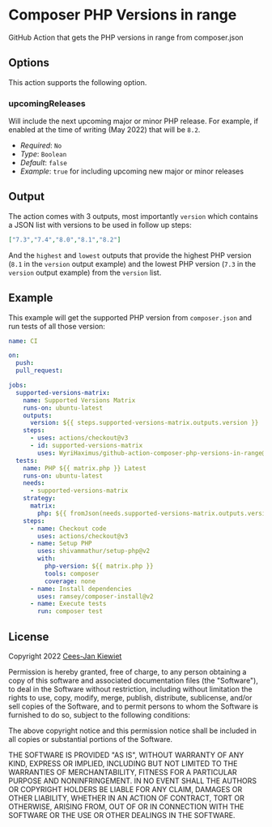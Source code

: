 # Composer PHP Versions in range

GitHub Action that gets the PHP versions in range from composer.json

## Options

This action supports the following option.

### upcomingReleases

Will include the next upcoming major or minor PHP release. For example, if enabled at the time of writing (May 2022) 
that will be `8.2`.

* *Required*: `No`
* *Type*: `Boolean`
* *Default*: `false`
* *Example*: `true` for including upcoming new major or minor releases

## Output

The action comes with 3 outputs, most importantly `version` which contains a JSON list with versions to be used in
follow up steps:

```json
["7.3","7.4","8.0","8.1","8.2"]
```

And the `highest` and `lowest` outputs that provide the highest PHP version (`8.1` in the `version` output example)
and the lowest PHP version (`7.3` in the `version` output example) from the `version` list.

## Example

This example will get the supported PHP version from `composer.json` and run tests of all those version:

```yaml
name: CI

on:
  push:
  pull_request:

jobs:
  supported-versions-matrix:
    name: Supported Versions Matrix
    runs-on: ubuntu-latest
    outputs:
      version: ${{ steps.supported-versions-matrix.outputs.version }}
    steps:
      - uses: actions/checkout@v3
      - id: supported-versions-matrix
        uses: WyriHaximus/github-action-composer-php-versions-in-range@v1
  tests:
    name: PHP ${{ matrix.php }} Latest
    runs-on: ubuntu-latest
    needs:
      - supported-versions-matrix
    strategy:
      matrix:
        php: ${{ fromJson(needs.supported-versions-matrix.outputs.version) }}
    steps:
      - name: Checkout code
        uses: actions/checkout@v3
      - name: Setup PHP
        uses: shivammathur/setup-php@v2
        with:
          php-version: ${{ matrix.php }}
          tools: composer
          coverage: none
      - name: Install dependencies
        uses: ramsey/composer-install@v2
      - name: Execute tests
        run: composer test
```

## License ##

Copyright 2022 [Cees-Jan Kiewiet](http://wyrihaximus.net/)

Permission is hereby granted, free of charge, to any person
obtaining a copy of this software and associated documentation
files (the "Software"), to deal in the Software without
restriction, including without limitation the rights to use,
copy, modify, merge, publish, distribute, sublicense, and/or sell
copies of the Software, and to permit persons to whom the
Software is furnished to do so, subject to the following
conditions:

The above copyright notice and this permission notice shall be
included in all copies or substantial portions of the Software.

THE SOFTWARE IS PROVIDED "AS IS", WITHOUT WARRANTY OF ANY KIND,
EXPRESS OR IMPLIED, INCLUDING BUT NOT LIMITED TO THE WARRANTIES
OF MERCHANTABILITY, FITNESS FOR A PARTICULAR PURPOSE AND
NONINFRINGEMENT. IN NO EVENT SHALL THE AUTHORS OR COPYRIGHT
HOLDERS BE LIABLE FOR ANY CLAIM, DAMAGES OR OTHER LIABILITY,
WHETHER IN AN ACTION OF CONTRACT, TORT OR OTHERWISE, ARISING
FROM, OUT OF OR IN CONNECTION WITH THE SOFTWARE OR THE USE OR
OTHER DEALINGS IN THE SOFTWARE.
